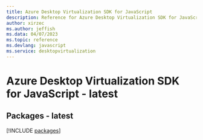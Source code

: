 ```yaml
---
title: Azure Desktop Virtualization SDK for JavaScript
description: Reference for Azure Desktop Virtualization SDK for JavaScript
author: xirzec
ms.author: jeffish
ms.data: 04/07/2023
ms.topic: reference
ms.devlang: javascript
ms.service: desktopvirtualization
---
```

# Azure Desktop Virtualization SDK for JavaScript - latest
## Packages - latest
[!INCLUDE [packages](desktop-virtualization-index.md)]